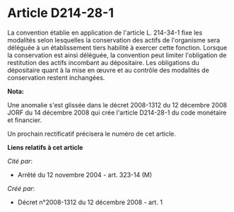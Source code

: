 # Article D214-28-1

La convention établie en application de l'article L. 214-34-1 fixe les modalités selon lesquelles la conservation des actifs
de l'organisme sera déléguée à un établissement tiers habilité à exercer cette fonction. Lorsque la conservation est ainsi
déléguée, la convention peut limiter l'obligation de restitution des actifs incombant au dépositaire. Les obligations du
dépositaire quant à la mise en œuvre et au contrôle des modalités de conservation restent inchangées.

**Nota:**

Une anomalie s'est glissée dans le décret 2008-1312 du 12 décembre 2008 JORF du 14 décembre 2008 qui crée l'article D214-28-1
du code monétaire et financier.

Un prochain rectificatif précisera le numéro de cet article.

**Liens relatifs à cet article**

_Cité par_:

  - Arrêté du 12 novembre 2004 - art. 323-14 (M)

_Créé par_:

  - Décret n°2008-1312 du 12 décembre 2008 - art. 1
